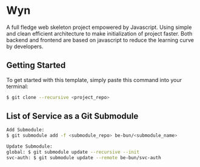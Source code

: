 # Wyn
A full fledge web skeleton project empowered by Javascript. Using simple and clean efficient architecture to make initialization of project faster. Both backend and frontend are based on javascript to reduce the learning curve by developers.

## Getting Started
To get started with this template, simply paste this command into your terminal:
```bash
$ git clone --recursive <project_repo>
```

## List of Service as a Git Submodule
```bash
Add Submodule:
$ git submodule add -f <submodule_repo> be-bun/<submodule_name>

Update Submodule:
global: $ git submodule update --recursive --init
svc-auth: $ git submodule update --remote be-bun/svc-auth
```
